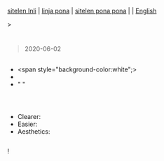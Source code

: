 [sitelen Inli](https://joelthomastr.github.io/tokipona/sitelen-pona-pona-luka_si) | [<span class="lp">linja pona</span>](https://joelthomastr.github.io/tokipona/sitelen-pona-pona-luka_lp) | [<span class="spp">sitelen pona pona</span>](https://joelthomastr.github.io/tokipona/sitelen-pona-pona-luka_spp) | [<i class="twa twa-framed-picture"></i><i class="twa twa-red-heart"></i>](https://joelthomastr.github.io/tokipona/sitelen-pona-pona-luka_se) | [English](https://joelthomastr.github.io/tokipona/sitelen-pona-pona-luka_en)

[<span style="background-color:#574500;"><i class="twa twa-house"></i></span>](https://joelthomastr.github.io/tokipona/README) > <i class="twa twa-page-facing-up"></i><i class="twa twa-backhand-index-pointing-down"></i>

# <i class="twa twa-framed-picture"></i><i class="twa twa-thumbs-up"></i><i class="twa twa-thumbs-up"></i><i class="twa twa-raised-hand"></i>

> 2020-06-02 <i class="twa twa-upwards-button"></i><i class="twa twa-backhand-index-pointing-left"></i><i class="twa twa-shuffle-tracks-button"></i><i class="twa twa-fast-forward-button"></i><i class="twa twa-page-facing-up"></i><i class="twa twa-backhand-index-pointing-down"></i><i class="twa twa-minus-sign"></i> <i class="twa twa-alarm-clock"></i><i class="twa twa-person-walking"></i><i class="twa twa-backhand-index-pointing-up"></i><i class="twa twa-upwards-button"></i><i class="twa twa-backhand-index-pointing-left"></i><i class="twa twa-shuffle-tracks-button"></i><i class="twa twa-cross-mark"></i><i class="twa twa-minus-sign"></i>

[<span style="background-color:#574500;"><i class="twa twa-framed-picture"></i><i class="twa twa-thumbs-up"></i><i class="twa twa-thumbs-up"></i></span>](https://jackhumbert.github.io/sitelen-pona-ponaztpz/) <i class="twa twa-play-button"></i><i class="twa twa-framed-picture"></i><i class="twa twa-shuffle-tracks-button"></i><i class="twa twa-mouse-face"></i><i class="twa twa-right-arrow-curving-left"></i> [<span style="background-color:#574500;"><i class="twa twa-framed-picture"></i><i class="twa twa-thumbs-up"></i></span>](http://tokipona.net/tp/janpije/hieroglyphs.php)<i class="twa twa-minus-sign"></i> <i class="twa twa-thinking-face"></i><i class="twa twa-backhand-index-pointing-up"></i><i class="twa twa-play-button"></i><i class="twa twa-thumbs-up"></i><i class="twa twa-open-hands"></i><i class="twa twa-left-arrow-curving-right"></i><i class="twa twa-backhand-index-pointing-left"></i><i class="twa twa-minus-sign"></i>

<i class="twa twa-thinking-face"></i><i class="twa twa-backhand-index-pointing-left"></i><i class="twa twa-thought-balloon"></i><i class="twa twa-framed-picture"></i><i class="twa twa-wrench"></i><i class="twa twa-high-voltage"></i><i class="twa twa-mouse-face"></i><i class="twa twa-wrench"></i><i class="twa twa-alarm-clock"></i><i class="twa twa-mouse-face"></i><i class="twa twa-right-arrow-curving-left"></i><i class="twa twa-backhand-index-pointing-down"></i><i class="twa twa-division-sign"></i> <i class="twa twa-backhand-index-pointing-left"></i><i class="twa twa-thought-balloon"></i><i class="twa twa-framed-picture"></i><i class="twa twa-infinity"></i><i class="twa twa-right-arrow-curving-left"></i><i class="twa twa-face-without-mouth"></i><i class="twa twa-backhand-index-pointing-left"></i><i class="twa twa-wrench"></i><i class="twa twa-speaking-head"></i><i class="twa twa-thumbs-up"></i><i class="twa twa-minus-sign"></i> <i class="twa twa-backhand-index-pointing-left"></i><i class="twa twa-thought-balloon"></i><i class="twa twa-wrench"></i><i class="twa twa-fast-forward-button"></i><i class="twa twa-speaking-head"></i><i class="twa twa-thumbs-up"></i><i class="twa twa-round-pushpin"></i><i class="twa twa-alarm-clock"></i><i class="twa twa-sun"></i><i class="twa twa-infinity"></i><i class="twa twa-minus-sign"></i>

## <i class="twa twa-framed-picture"></i><i class="twa twa-thumbs-up"></i><i class="twa twa-thumbs-up"></i><i class="twa twa-raised-hand"></i><i class="twa twa-keycap"></i><i class="twa twa-index-pointing-up"></i>

<i class="twa twa-backhand-index-pointing-left"></i><i class="twa twa-raised-fist"></i><i class="twa twa-fast-forward-button"></i><i class="twa twa-backhand-index-pointing-down"></i><i class="twa twa-wrench"></i><i class="twa twa-motorway"></i><i class="twa twa-backhand-index-pointing-down"></i><i class="twa twa-division-sign"></i> <i class="twa twa-backhand-index-pointing-left"></i><i class="twa twa-eyes"></i><i class="twa twa-fast-forward-button"></i><i class="twa twa-spiral-shell"></i><i class="twa twa-elephant"></i><i class="twa twa-round-pushpin"></i><i class="twa twa-record-button"></i><i class="twa twa-spiral-shell"></i><i class="twa twa-framed-picture"></i><i class="twa twa-infinity"></i><i class="twa twa-minus-sign"></i> <i class="twa twa-backhand-index-pointing-left"></i><i class="twa twa-raised-fist"></i><i class="twa twa-fast-forward-button"></i><i class="twa twa-busts-in-silhouette"></i><i class="twa twa-open-hands"></i><i class="twa twa-right-arrow-curving-left"></i><i class="twa twa-framed-picture"></i><i class="twa twa-infinity"></i><i class="twa twa-minus-sign"></i> <i class="twa twa-alarm-clock"></i><i class="twa twa-person-walking"></i><i class="twa twa-upwards-button"></i><i class="twa twa-backhand-index-pointing-left"></i><i class="twa twa-shuffle-tracks-button"></i><i class="twa twa-fast-forward-button"></i><i class="twa twa-framed-picture"></i><i class="twa twa-infinity"></i><i class="twa twa-left-arrow-curving-right"></i><i class="twa twa-backhand-index-pointing-down"></i><i class="twa twa-division-sign"></i>
- <i class="twa twa-backhand-index-pointing-left"></i><i class="twa twa-wrench"></i><span style="background-color:white";><i class="twa twa-wavy-dash"></i></span><i class="twa twa-index-pointing-up"></i><i class="twa twa-left-arrow-curving-right"></i><i class="twa twa-framed-picture"></i><i class="twa twa-index-pointing-up"></i>
- <i class="twa twa-backhand-index-pointing-left"></i><i class="twa twa-framed-picture"></i><i class="twa twa-wrench"></i><i class="twa twa-alarm-clock"></i><i class="twa twa-mouse-face"></i><i class="twa twa-upwards-button"></i><i class="twa twa-raised-hand"></i><i class="twa twa-backhand-index-pointing-left"></i><i class="twa twa-play-button"></i><i class="twa twa-red-heart"></i><i class="twa twa-thumbs-down"></i><i class="twa twa-cross-mark"></i>
- <i class="twa twa-backhand-index-pointing-left"></i><i class="twa twa-framed-picture"></i><i class="twa twa-wrench"></i><i class="twa twa-alarm-clock"></i><i class="twa twa-mouse-face"></i><i class="twa twa-upwards-button"></i><i class="twa twa-backhand-index-pointing-left"></i><i class="twa twa-speaking-head"></i><i class="twa twa-cross-mark"></i><i class="twa twa-fast-forward-button"></i><i class="twa twa-backhand-index-pointing-down"></i><i class="twa twa-division-sign"></i> "<i class="twa twa-framed-picture"></i><i class="twa twa-backhand-index-pointing-down"></i><i class="twa twa-play-button"></i><i class="twa twa-question-mark"></i> <i class="twa twa-backhand-index-pointing-left"></i><i class="twa twa-brain"></i><i class="twa twa-cross-mark"></i><i class="twa twa-minus-sign"></i>"

![<span style="background-color:#574500;"><i class="twa twa-framed-picture"></i><i class="twa twa-thumbs-up"></i><i class="twa twa-thumbs-up"></i><i class="twa twa-raised-hand"></i><i class="twa twa-keycap"></i><i class="twa twa-victory-hand"></i></span>](https://joelthomastr.github.io/tokipona/sppl-v1.png)

## <i class="twa twa-framed-picture"></i><i class="twa twa-thumbs-up"></i><i class="twa twa-thumbs-up"></i><i class="twa twa-raised-hand"></i><i class="twa twa-keycap"></i><i class="twa twa-victory-hand"></i>

<i class="twa twa-alarm-clock"></i><i class="twa twa-person-walking"></i><i class="twa twa-backhand-index-pointing-up"></i><i class="twa twa-upwards-button"></i><i class="twa twa-backhand-index-pointing-left"></i><i class="twa twa-speaking-head"></i><i class="twa twa-record-button"></i><i class="twa twa-fast-forward-button"></i><i class="twa twa-backhand-index-pointing-down"></i><i class="twa twa-division-sign"></i> <i class="twa twa-framed-picture"></i><i class="twa twa-keycap"></i><i class="twa twa-mouse-face"></i><i class="twa twa-upwards-button"></i><i class="twa twa-play-button"></i><i class="twa twa-thumbs-down"></i><i class="twa twa-mouse-face"></i><i class="twa twa-minus-sign"></i>

<i class="twa twa-right-arrow-curving-left"></i><i class="twa twa-backhand-index-pointing-down"></i><i class="twa twa-backhand-index-pointing-left"></i><i class="twa twa-shuffle-tracks-button"></i><i class="twa twa-fast-forward-button"></i><i class="twa twa-framed-picture"></i><i class="twa twa-keycap"></i><i class="twa twa-mouse-face"></i><i class="twa twa-division-sign"></i>

![<span style="background-color:#574500;"><i class="twa twa-spiral-shell"></i><i class="twa twa-shuffle-tracks-button"></i><i class="twa twa-stop-button"></i><i class="twa twa-framed-picture"></i><i class="twa twa-thumbs-up"></i><i class="twa twa-thumbs-up"></i><i class="twa twa-raised-hand"></i><i class="twa twa-keycap"></i><i class="twa twa-victory-hand"></i></span>](https://joelthomastr.github.io/tokipona/sppl-v2-differences.png)

<i class="twa twa-round-pushpin"></i><i class="twa twa-left-right-arrow"></i><i class="twa twa-framed-picture"></i><i class="twa twa-infinity"></i><i class="twa twa-upwards-button"></i><i class="twa twa-backhand-index-pointing-left"></i><i class="twa twa-framed-picture"></i><i class="twa twa-fast-forward-button"></i><i class="twa twa-right-arrow-curving-left"></i><i class="twa twa-left-arrow-curving-right"></i><i class="twa twa-shuffle-tracks-button"></i><i class="twa twa-division-sign"></i>
- Clearer: <i class="twa twa-backhand-index-pointing-right"></i><i class="twa twa-flexed-biceps"></i><i class="twa twa-brain"></i><i class="twa twa-fast-forward-button"></i><i class="twa twa-backhand-index-pointing-down"></i><i class="twa twa-division-sign"></i> <i class="twa twa-framed-picture"></i><i class="twa twa-backhand-index-pointing-down"></i><i class="twa twa-framed-picture"></i><i class="twa twa-question-mark"></i> <i class="twa twa-backhand-index-pointing-right"></i><i class="twa twa-speaking-head"></i><i class="twa twa-cross-mark"></i><i class="twa twa-fast-forward-button"></i><i class="twa twa-backhand-index-pointing-down"></i><i class="twa twa-division-sign"></i> <i class="twa twa-framed-picture"></i><i class="twa twa-backhand-index-pointing-down"></i><i class="twa twa-play-button"></i><i class="twa twa-balance-scale"></i><i class="twa twa-framed-picture"></i><i class="twa twa-shuffle-tracks-button"></i>
- Easier: <i class="twa twa-backhand-index-pointing-left"></i><i class="twa twa-framed-picture"></i><i class="twa twa-fast-forward-button"></i><i class="twa twa-backhand-index-pointing-up"></i><i class="twa twa-upwards-button"></i><i class="twa twa-raised-hand"></i><i class="twa twa-backhand-index-pointing-left"></i><i class="twa twa-play-button"></i><i class="twa twa-red-heart"></i><i class="twa twa-thumbs-up"></i>
- Aesthetics: <i class="twa twa-eyes"></i><i class="twa twa-backhand-index-pointing-up"></i><i class="twa twa-play-button"></i><i class="twa twa-thumbs-up"></i><i class="twa twa-left-arrow-curving-right"></i><i class="twa twa-backhand-index-pointing-left"></i>

<i class="twa twa-backhand-index-pointing-left"></i><i class="twa twa-thought-balloon"></i><i class="twa twa-fast-forward-button"></i><i class="twa twa-backhand-index-pointing-down"></i><i class="twa twa-division-sign"></i> <i class="twa twa-round-pushpin"></i><i class="twa twa-left-right-arrow"></i><i class="twa twa-framed-picture"></i><i class="twa twa-backhand-index-pointing-left"></i><i class="twa twa-keycap"></i><i class="twa twa-index-pointing-up"></i><i class="twa twa-upwards-button"></i><i class="twa twa-backhand-index-pointing-down"></i><i class="twa twa-play-button"></i><i class="twa twa-thumbs-up"></i><i class="twa twa-left-arrow-curving-right"></i><i class="twa twa-backhand-index-pointing-right"></i><i class="twa twa-minus-sign"></i>

<i class="twa twa-round-pushpin"></i><i class="twa twa-down-arrow"></i><i class="twa twa-backhand-index-pointing-down"></i><i class="twa twa-upwards-button"></i><i class="twa twa-backhand-index-pointing-left"></i><i class="twa twa-outbox-tray"></i><i class="twa twa-fast-forward-button"></i><i class="twa twa-framed-picture"></i><i class="twa twa-eyes"></i><i class="twa twa-minus-sign"></i> <i class="twa twa-backhand-index-pointing-right"></i><i class="twa twa-flexed-biceps"></i><i class="twa twa-eyes"></i><i class="twa twa-fast-forward-button"></i><i class="twa twa-framed-picture"></i><i class="twa twa-infinity"></i><i class="twa twa-stop-button"></i><i class="twa twa-framed-picture"></i><i class="twa twa-thumbs-up"></i><i class="twa twa-thumbs-up"></i><i class="twa twa-fast-forward-button"></i><i class="twa twa-framed-picture"></i><i class="twa twa-infinity"></i><i class="twa twa-stop-button"></i><i class="twa twa-framed-picture"></i><i class="twa twa-thumbs-up"></i><i class="twa twa-thumbs-up"></i><i class="twa twa-raised-hand"></i><i class="twa twa-round-pushpin"></i><i class="twa twa-alarm-clock"></i><i class="twa twa-balance-scale"></i><i class="twa twa-division-sign"></i>

![<span style="background-color:#574500;"><i class="twa twa-framed-picture"></i><i class="twa twa-thumbs-up"></i><i class="twa twa-thumbs-up"></i><i class="twa twa-raised-hand"></i><i class="twa twa-keycap"></i><i class="twa twa-victory-hand"></i></span>](https://joelthomastr.github.io/tokipona/sppl-v2-basic.jpg)

<i class="twa twa-flexed-biceps"></i><i class="twa twa-upwards-button"></i><i class="twa twa-backhand-index-pointing-left"></i><i class="twa twa-shuffle-tracks-button"></i><i class="twa twa-fast-forward-button"></i><i class="twa twa-framed-picture"></i><i class="twa twa-backhand-index-pointing-left"></i><i class="twa twa-round-pushpin"></i><i class="twa twa-alarm-clock"></i><i class="twa twa-shuffle-tracks-button"></i><i class="twa twa-minus-sign"></i> <i class="twa twa-thinking-face"></i><i class="twa twa-spiral-shell"></i><i class="twa twa-elephant"></i><i class="twa twa-play-button"></i><i class="twa twa-round-pushpin"></i><i class="twa twa-upwards-button"></i><i class="twa twa-backhand-index-pointing-left"></i><i class="twa twa-thought-balloon"></i><i class="twa twa-raised-fist"></i><i class="twa twa-fast-forward-button"></i><i class="twa twa-backhand-index-pointing-down"></i><i class="twa twa-minus-sign"></i> <i class="twa twa-flexed-biceps"></i><i class="twa twa-upwards-button"></i><i class="twa twa-backhand-index-pointing-right"></i><i class="twa twa-wrench"></i><i class="twa twa-fast-forward-button"></i><i class="twa twa-framed-picture"></i><i class="twa twa-backhand-index-pointing-left"></i><i class="twa twa-upwards-button"></i><i class="twa twa-backhand-index-pointing-right"></i><i class="twa twa-eyes"></i><i class="twa twa-fast-forward-button"></i><i class="twa twa-spiral-shell"></i><i class="twa twa-thumbs-down"></i><i class="twa twa-minus-sign"></i> <i class="twa twa-backhand-index-pointing-down"></i><i class="twa twa-upwards-button"></i><i class="twa twa-waving-hand"></i><i class="twa twa-speaking-head"></i><i class="twa twa-left-arrow-curving-right"></i><i class="twa twa-backhand-index-pointing-left"></i><i class="twa twa-minus-sign"></i> [<span style="background-color:#574500;"><i class="twa twa-page-facing-up"></i><i class="twa twa-house"></i></span>](https://joelthomastr.github.io/tokipona) <i class="twa twa-upwards-button"></i><i class="twa twa-backhand-index-pointing-left"></i><i class="twa twa-outbox-tray"></i><i class="twa twa-fast-forward-button"></i><i class="twa twa-motorway"></i><i class="twa twa-speaking-head"></i><i class="twa twa-left-arrow-curving-right"></i><i class="twa twa-backhand-index-pointing-right"></i><i class="twa twa-minus-sign"></i>

<i class="twa twa-waving-hand"></i><i class="twa twa-thumbs-up"></i>!
